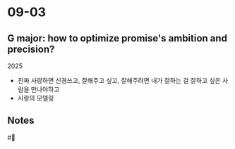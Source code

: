 # 09-03

## G major: how to optimize promise's ambition and precision?

2025 
- 진짜 사랑하면 신경쓰고, 잘해주고 싶고, 잘해주려면 내가 잘하는 걸 잘하고 싶은 사람을 만나야하고
- 사랑의 모델링

## Notes

#🐅
